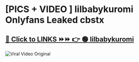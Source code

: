 
 # [PICS + VIDEO ] lilbabykuromi Onlyfans Leaked cbstx

## <h2><a href="https://clipsfans.com/lilbabykuromi&ref=git">🔗 Click to LINKS ⏩⏩ 👉 🟢 lilbabykuromi </a></h2>

<a href="https://clipsfans.com/lilbabykuromi&ref=git" rel="nofollow" data-target="animated-image.originalLink"><img src="https://i.ibb.co.com/xMMVF88/686577567.gif" alt="Viral Video Original" style="max-width: 100%; display: inline-block;" data-target="animated-image.originalImage"></a>

